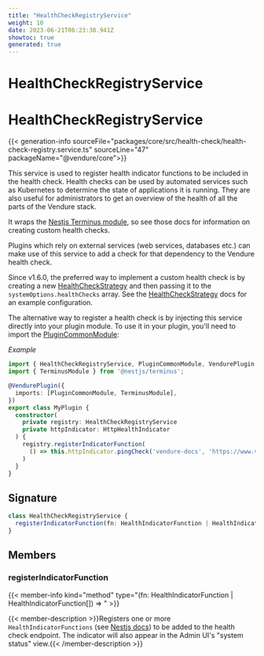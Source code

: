 ```yaml
---
title: "HealthCheckRegistryService"
weight: 10
date: 2023-06-21T06:23:38.941Z
showtoc: true
generated: true
---
```

<!-- This file was generated from the Vendure source. Do not modify. Instead, re-run the "docs:build" script -->

# HealthCheckRegistryService
<div class="symbol">


# HealthCheckRegistryService

{{< generation-info sourceFile="packages/core/src/health-check/health-check-registry.service.ts" sourceLine="47" packageName="@vendure/core">}}

This service is used to register health indicator functions to be included in the
health check. Health checks can be used by automated services such as Kubernetes
to determine the state of applications it is running. They are also useful for
administrators to get an overview of the health of all the parts of the
Vendure stack.

It wraps the [Nestjs Terminus module](https://docs.nestjs.com/recipes/terminus),
so see those docs for information on creating custom health checks.

Plugins which rely on external services (web services, databases etc.) can make use of this
service to add a check for that dependency to the Vendure health check.


Since v1.6.0, the preferred way to implement a custom health check is by creating a new
<a href='/typescript-api/health-check/health-check-strategy#healthcheckstrategy'>HealthCheckStrategy</a> and then passing it to the `systemOptions.healthChecks` array.
See the <a href='/typescript-api/health-check/health-check-strategy#healthcheckstrategy'>HealthCheckStrategy</a> docs for an example configuration.

The alternative way to register a health check is by injecting this service directly into your
plugin module. To use it in your plugin, you'll need to import the <a href='/typescript-api/plugin/plugin-common-module#plugincommonmodule'>PluginCommonModule</a>:

*Example*

```TypeScript
import { HealthCheckRegistryService, PluginCommonModule, VendurePlugin } from '@vendure/core';
import { TerminusModule } from '@nestjs/terminus';

@VendurePlugin({
  imports: [PluginCommonModule, TerminusModule],
})
export class MyPlugin {
  constructor(
    private registry: HealthCheckRegistryService
    private httpIndicator: HttpHealthIndicator
  ) {
    registry.registerIndicatorFunction(
      () => this.httpIndicator.pingCheck('vendure-docs', 'https://www.vendure.io/docs/'),
    )
  }
}
```

## Signature

```TypeScript
class HealthCheckRegistryService {
  registerIndicatorFunction(fn: HealthIndicatorFunction | HealthIndicatorFunction[]) => ;
}
```
## Members

### registerIndicatorFunction

{{< member-info kind="method" type="(fn: HealthIndicatorFunction | HealthIndicatorFunction[]) => "  >}}

{{< member-description >}}Registers one or more `HealthIndicatorFunctions` (see [Nestjs docs](https://docs.nestjs.com/recipes/terminus#setting-up-a-healthcheck))
to be added to the health check endpoint.
The indicator will also appear in the Admin UI's "system status" view.{{< /member-description >}}


</div>

